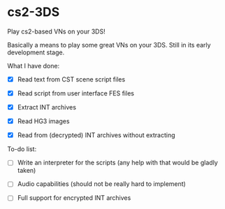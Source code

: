 # cs2-3DS
Play cs2-based VNs on your 3DS!

Basically a means to play some great VNs on your 3DS. Still in its early development stage.

What I have done:
-  [x] Read text from CST scene script files
-  [x] Read script from user interface FES files
-  [x] Extract INT archives
-  [x] Read HG3 images
-  [x] Read from (decrypted) INT archives without extracting
    

To-do list:
-  [ ] Write an interpreter for the scripts (any help with that would be gladly taken)
-  [ ] Audio capabilities (should not be really hard to implement)
-  [ ] Full support for encrypted INT archives
    
